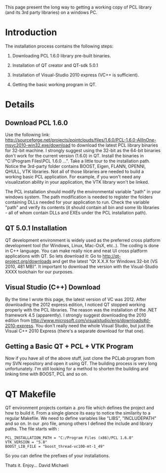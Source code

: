 This page present the long way to getting a working copy of PCL library (and its 3rd party libraries) on a windows PC.

# Introduction #
The installation process contains the following steps:

1. Downloading PCL 1.6.0 library pre-built binaries.

2. Installation of QT creator and QT-sdk 5.0.1

3. Installation of Visual-Studio 2010 express (VC++ is sufficient).

4. Getting the basic working program in QT.


# Details #

## Download PCL 1.6.0 ##
Use the following link: http://sourceforge.net/projects/pointclouds/files/1.6.0/PCL-1.6.0-AllInOne-msvc2010-win32.exe/download to download the latest PCL library binaries for 32-bit machine. I strongly suggest using the 32-bit as the 64-bit binaries don't work for the current version (1.6.0) in QT.
Install the binaries in "C:\Program Files\PCL 1.6.0 ...". Take a little tour to the installation path. Notice the 3rd-party folder contains BOOST, Eigen, FLANN, OPENNI, QHULL, VTK libraries.
Not all of those libraries are needed to build a working basic PCL application. For example, if you won't need any visualization ability in your application, the VTK library won't be linked.

The PCL installation should modify the environmental variable "path" in your windows system. The path modification is needed to register the folders containing DLLs needed for your application to run.
Check the variable "path" and verify its contents (it should contain all bin and some lib libraries - all of whom contain DLLs and EXEs under the PCL installation path).

## QT 5.0.1 Installation ##
QT development environment is widely used as the preferred cross platform development tool (for Windows, Linux, Mac-OsX, etc..). The coding is done in C++ language. You can make really nice and neat UI cross platform applications with QT. So lets download it: Go to http://qt-project.org/downloads and get the latest "Qt X.X.X for Windows 32-bit (VS 2010, 481 MB)". It important to download the version with the Visual-Studio XXXX toolchain for our purposes.

## Visual Studio (C++) Download ##
By the time I wrote this page, the latest version of VC was 2012. After downloading the 2012 express edition, I noticed QT stopped working properly with the PCL libraries. The reason was the installation of the .NET framework 4.5 (apparently). I strongly suggest downloading the 2010 edition from http://www.microsoft.com/visualstudio/eng/downloads#d-2010-express. You don't really need the whole Visual Studio, but just the Visual C++ 2010 Express (there's a separate download for that one).

## Getting a Basic QT + PCL + VTK Program ##
Now if you have all of the above stuff, just clone the PCLab program from my SVN repository and open it using QT. The building process is very long unfortunately. I'm still looking for a method to shorten the building and linking time with BOOST, PCL and so on.

# QT Makefile #
QT environment projects contain a .pro file which defines the project and how to build it. From a single glance its easy to notice the similarity to a regular Makefile. We need to define variables like "LIBS", "INCLUDEPATH" and so on.
In our .pro file, among others I defined the include and library paths. The file starts with :

```
PCL_INSTALLATION_PATH = "C:/Program Files (x86)/PCL 1.6.0"
VTK_VERSION = "5.8"
BOOST_LIB_FILE = "boost_thread-vc100-mt-1_49"
```

So you can define the prefixes of your installations.


Thats it. Enjoy...
David Michaeli